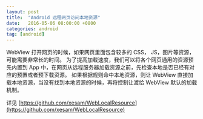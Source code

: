 ```yaml
---
layout: post
title:  "Android 远程网页访问本地资源"
date:   2016-05-06 08:00:00 +0800
categories: android
tag: [android]
---
```

WebView 打开网页的时候，如果网页里面包含较多的 CSS， JS，图片等资源，可能需要非常长的时间。
为了提高加载速度，我们可以将各个网页通用的资源预先内置到 App 中，在网页从远程服务器加载资源之前，先检查本地是否已经有对应的预置或者预下载资源。
如果根据规则命中本地资源，则让 WebView 直接加载本地资源，当没有找到本地资源的时候，再将控制让渡给 WebView 默认的加载机制。

详见 [https://github.com/xesam/WebLocalResource](https://github.com/xesam/WebLocalResource)
